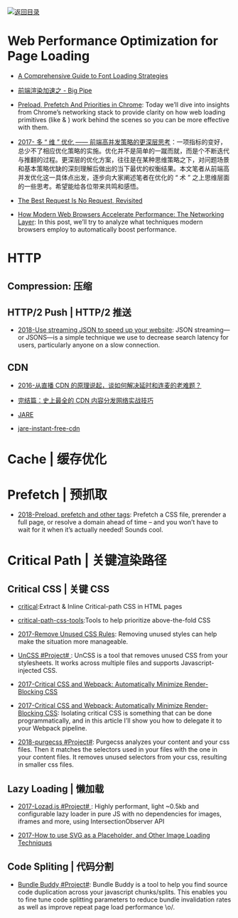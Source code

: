 [![返回目录](https://user-images.githubusercontent.com/5803001/38079637-ff0abcf0-3371-11e8-9b76-ad651620afc7.jpg)](https://github.com/wxyyxc1992/Awesome-Lists)

# Web Performance Optimization for Page Loading

* [A Comprehensive Guide to Font Loading Strategies](https://www.zachleat.com/web/comprehensive-webfonts/#abstain)

* [前端渲染加速之 - Big Pipe](http://tech.dianwoda.com/2016/10/26/big-pipe-web-page-rendering-acceleration/)

* [Preload, Prefetch And Priorities in Chrome](https://parg.co/bhM): Today we’ll dive into insights from Chrome’s networking stack to provide clarity on how web loading primitives (like <link rel=“preload”> & <link rel=“prefetch”>) work behind the scenes so you can be more effective with them.

* [2017- 多 “ 维 ” 优化 —— 前端高并发策略的更深层思考](https://parg.co/bIv)：一项指标的变好，总少不了相应优化策略的实施。优化并不是简单的一蹴而就，而是个不断迭代与推翻的过程。更深层的优化方案，往往是在某种思维策略之下，对问题场景和基本策略优缺的深刻理解后做出的当下最优的权衡结果。本文笔者从前端高并发优化这一具体点出发，逐步向大家阐述笔者在优化的 “ 术 ” 之上思维层面的一些思考。希望能给各位带来共鸣和感悟。

* [The Best Request Is No Request, Revisited](https://alistapart.com/article/the-best-request-is-no-request-revisited)

- [How Modern Web Browsers Accelerate Performance: The Networking Layer](https://parg.co/UtY): In this post, we’ll try to analyze what techniques modern browsers employ to automatically boost performance.

# HTTP

## Compression: 压缩

## HTTP/2 Push | HTTP/2 推送

* [2018-Use streaming JSON to speed up your website](https://instantdomainsearch.com/articles/streaming-json-jsons/): JSON streaming—or JSONS—is a simple technique we use to decrease search latency for users, particularly anyone on a slow connection.

## CDN

* [2016-从直播 CDN 的原理说起，谈如何解决延时和连麦的老难题？](https://parg.co/UtK)

* [完结篇：史上最全的 CDN 内容分发网络实战技巧](http://mp.weixin.qq.com/s/a9rxbe8Zj8TZGhTVQPBzyQ)

- [JARE](http://www.jare.io/)

* [jare-instant-free-cdn](http://www.yegor256.com/2016/03/30/jare-instant-free-cdn.html)

# Cache | 缓存优化

# Prefetch | 预抓取

- [2018-Preload, prefetch and other <link> tags](https://3perf.com/blog/link-rels/): Prefetch a CSS file, prerender a full page, or resolve a domain ahead of time – and you won’t have to wait for it when it’s actually needed! Sounds cool.

# Critical Path | 关键渲染路径

## Critical CSS | 关键 CSS

* [critical](https://github.com/addyosmani/critical):Extract & Inline Critical-path CSS in HTML pages

* [critical-path-css-tools](https://github.com/addyosmani/critical-path-css-tools):Tools to help prioritize above-the-fold CSS

* [2017-Remove Unused CSS Rules](https://parg.co/bDk): Removing unused styles can help make the situation more manageable.

* [UnCSS #Project# ](https://github.com/giakki/uncss): UnCSS is a tool that removes unused CSS from your stylesheets. It works across multiple files and supports Javascript-injected CSS.

- [2017-Critical CSS and Webpack: Automatically Minimize Render-Blocking CSS](https://parg.co/bwo)

- [2017-Critical CSS and Webpack: Automatically Minimize Render-Blocking CSS](https://vuejsdevelopers.com/2017/07/24/critical-css-webpack/): Isolating critical CSS is something that can be done programmatically, and in this article I’ll show you how to delegate it to your Webpack pipeline.

- [2018-purgecss #Project#](https://github.com/FullHuman/purgecss): Purgecss analyzes your content and your css files. Then it matches the selectors used in your files with the one in your content files. It removes unused selectors from your css, resulting in smaller css files.

## Lazy Loading | 懒加载

* [2017-Lozad.js #Project# ](https://github.com/ApoorvSaxena/lozad.js): Highly performant, light ~0.5kb and configurable lazy loader in pure JS with no dependencies for images, iframes and more, using IntersectionObserver API

- [2017-How to use SVG as a Placeholder, and Other Image Loading Techniques](https://parg.co/UEY)

## Code Spliting | 代码分割

* [Bundle Buddy #Project#](https://github.com/samccone/bundle-buddy): Bundle Buddy is a tool to help you find source code duplication across your javascript chunks/splits. This enables you to fine tune code splitting parameters to reduce bundle invalidation rates as well as improve repeat page load performance \o/.
